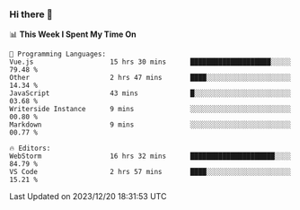 ### Hi there 👋

<!--
**asdf12303116/asdf12303116** is a ✨ _special_ ✨ repository because its `README.md` (this file) appears on your GitHub profile.

Here are some ideas to get you started:

- 🔭 I’m currently working on ...
- 🌱 I’m currently learning ...
- 👯 I’m looking to collaborate on ...
- 🤔 I’m looking for help with ...
- 💬 Ask me about ...
- 📫 How to reach me: ...
- 😄 Pronouns: ...
- ⚡ Fun fact: ...
-->

<!--START_SECTION:waka-->
📊 **This Week I Spent My Time On** 

```text
💬 Programming Languages: 
Vue.js                   15 hrs 30 mins      ████████████████████░░░░░   79.48 % 
Other                    2 hrs 47 mins       ████░░░░░░░░░░░░░░░░░░░░░   14.34 % 
JavaScript               43 mins             █░░░░░░░░░░░░░░░░░░░░░░░░   03.68 % 
Writerside Instance      9 mins              ░░░░░░░░░░░░░░░░░░░░░░░░░   00.80 % 
Markdown                 9 mins              ░░░░░░░░░░░░░░░░░░░░░░░░░   00.77 % 

🔥 Editors: 
WebStorm                 16 hrs 32 mins      █████████████████████░░░░   84.79 % 
VS Code                  2 hrs 57 mins       ████░░░░░░░░░░░░░░░░░░░░░   15.21 % 
```


 Last Updated on 2023/12/20 18:31:53 UTC
<!--END_SECTION:waka-->
